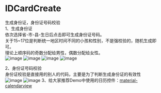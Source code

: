 # IDCardCreate
生成身份证，身份证号码校验</br>
1、生成身份证</br>
依次选择省-市-县-生日后点击即可生成身份证号码。</br>
关于15~17位是判断统一地区时间不同的小孩和性别，不是强校验的，随机生成即可。</br>
理论上顺序码的奇数分配给男性，偶数分配给女性。</br>
![image](https://github.com/leiyun1993/IDCardCreate/raw/master/image/01.jpg)
![image](https://github.com/leiyun1993/IDCardCreate/raw/master/image/02.jpg)
![image](https://github.com/leiyun1993/IDCardCreate/raw/master/image/03.jpg)
![image](https://github.com/leiyun1993/IDCardCreate/raw/master/image/04.jpg)

2、身份证号码校验</br>
身份证校验是直接用的别人的代码，主要是为了判断生成身份证的有效性</br>
![image](https://github.com/leiyun1993/IDCardCreate/raw/master/image/05.jpg)
![image](https://github.com/leiyun1993/IDCardCreate/raw/master/image/06.jpg)
3、给大家推荐Demo中使用的日历控件：[material-calendarview](https://github.com/prolificinteractive/material-calendarview)
